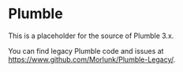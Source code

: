 Plumble
=======

This is a placeholder for the source of Plumble 3.x.

You can find legacy Plumble code and issues at https://www.github.com/Morlunk/Plumble-Legacy/.
